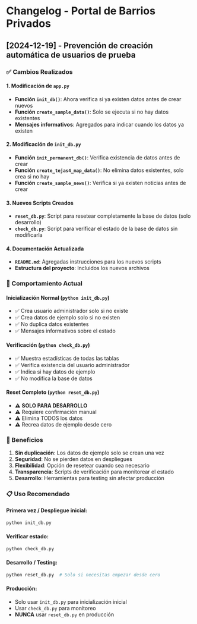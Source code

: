 # Changelog - Portal de Barrios Privados

## [2024-12-19] - Prevención de creación automática de usuarios de prueba

### ✅ Cambios Realizados

#### 1. **Modificación de `app.py`**
- **Función `init_db()`**: Ahora verifica si ya existen datos antes de crear nuevos
- **Función `create_sample_data()`**: Solo se ejecuta si no hay datos existentes
- **Mensajes informativos**: Agregados para indicar cuando los datos ya existen

#### 2. **Modificación de `init_db.py`**
- **Función `init_permanent_db()`**: Verifica existencia de datos antes de crear
- **Función `create_tejas4_map_data()`**: No elimina datos existentes, solo crea si no hay
- **Función `create_sample_news()`**: Verifica si ya existen noticias antes de crear

#### 3. **Nuevos Scripts Creados**
- **`reset_db.py`**: Script para resetear completamente la base de datos (solo desarrollo)
- **`check_db.py`**: Script para verificar el estado de la base de datos sin modificarla

#### 4. **Documentación Actualizada**
- **`README.md`**: Agregadas instrucciones para los nuevos scripts
- **Estructura del proyecto**: Incluidos los nuevos archivos

### 🔧 Comportamiento Actual

#### **Inicialización Normal (`python init_db.py`)**
- ✅ Crea usuario administrador solo si no existe
- ✅ Crea datos de ejemplo solo si no existen
- ✅ No duplica datos existentes
- ✅ Mensajes informativos sobre el estado

#### **Verificación (`python check_db.py`)**
- ✅ Muestra estadísticas de todas las tablas
- ✅ Verifica existencia del usuario administrador
- ✅ Indica si hay datos de ejemplo
- ✅ No modifica la base de datos

#### **Reset Completo (`python reset_db.py`)**
- ⚠️ **SOLO PARA DESARROLLO**
- ⚠️ Requiere confirmación manual
- ⚠️ Elimina TODOS los datos
- ⚠️ Recrea datos de ejemplo desde cero

### 🎯 Beneficios

1. **Sin duplicación**: Los datos de ejemplo solo se crean una vez
2. **Seguridad**: No se pierden datos en despliegues
3. **Flexibilidad**: Opción de resetear cuando sea necesario
4. **Transparencia**: Scripts de verificación para monitorear el estado
5. **Desarrollo**: Herramientas para testing sin afectar producción

### 📋 Uso Recomendado

#### **Primera vez / Despliegue inicial**:
```bash
python init_db.py
```

#### **Verificar estado**:
```bash
python check_db.py
```

#### **Desarrollo / Testing**:
```bash
python reset_db.py  # Solo si necesitas empezar desde cero
```

#### **Producción**:
- Solo usar `init_db.py` para inicialización inicial
- Usar `check_db.py` para monitoreo
- **NUNCA** usar `reset_db.py` en producción
